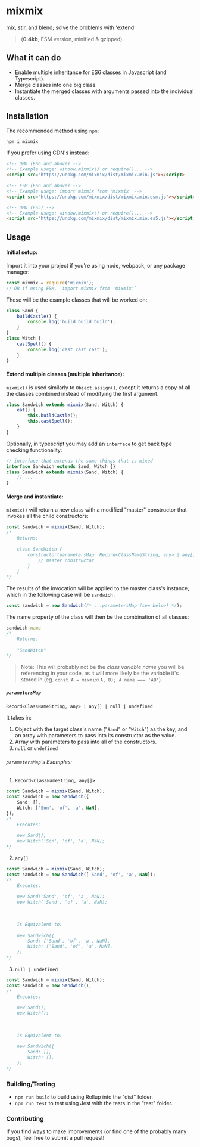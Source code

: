 
# mixmix

mix, stir, and blend; solve the problems with 'extend'

>  (**0.4kb**, ESM version, minified & gzipped).



## What it can do

* Enable multiple inheritance for ES6 classes in Javascript (and Typescript).
* Merge classes into one big class.
* Instantiate the merged classes with arguments passed into the individual classes.



## Installation

The recommended method using `npm`:

```bash
npm i mixmix
```

If you prefer using CDN's instead:

```html
<!-- UMD (ES6 and above) -->
<!-- Example usage: window.mixmix() or require()... -->
<script src="https://unpkg.com/mixmix/dist/mixmix.min.js"></script>

<!-- ESM (ES6 and above) -->
<!-- Example usage: import mixmix from 'mixmix' -->
<script src="https://unpkg.com/mixmix/dist/mixmix.min.esm.js"></script>

<!-- UMD (ES5) -->
<!-- Example usage: window.mixmix() or require()... -->
<script src="https://unpkg.com/mixmix/dist/mixmix.min.es5.js"></script>
```



## Usage

#### Initial setup:

Import it into your project if you're using node, webpack, or any package manager:

```js
const mixmix = require('mixmix');
// OR if using ESM, `import mixmix from 'mixmix'`
```

These will be the example classes that will be worked on:

```js
class Sand {
    buildCastle() {
        console.log('build build build');
    }
}
class Witch {
    castSpell() {
        console.log('cast cast cast');
    }
}
```



#### Extend multiple classes (multiple inheritance):

`mixmix()` is used similarly to `Object.assign()`, except it returns a copy of all the classes combined instead of modifying the first argument.

```js
class Sandwich extends mixmix(Sand, Witch) {
    eat() {
        this.buildCastle();
        this.castSpell();
    }
}
```

Optionally, in typescript you may add an `interface` to get back type checking functionality:

```ts
// interface that extends the same things that is mixed
interface Sandwich extends Sand, Witch {}
class Sandwich extends mixmix(Sand, Witch) {
    // ...
}
```



#### Merge and instantiate:

`mixmix()` will return a new class with a modified "master" constructor that invokes all the child constructors:

```ts
const Sandwich = mixmix(Sand, Witch);
/* 
	Returns:
	
    class SandWitch {
        constructor(parametersMap: Record<ClassNameString, any> | any[] = null) {
            // master constructor
        }
    } 
*/
```
The results of the invocation will be applied to the master class's instance, which in the following case will be `sandwich` :

```ts
const sandwich = new Sandwich(/* ...parametersMap (see below) */);
```

The name property of the class will then be the combination of all classes:

```ts
sandwich.name
/* 
	Returns:
	
	"SandWitch"
*/
```

>Note: This will probably not be the *class variable name* you will be referencing in your code, as it will more likely be the variable it's stored in (eg. `const A = mixmix(A, B); A.name === 'AB'`).



##### `parametersMap`

`Record<ClassNameString, any> | any[] | null | undefined`

It takes in:

1. Object with the target class's name ("`Sand`" or "`Witch`") as the key, and an array with parameters to pass into its constructor as the value.
2. Array with parameters to pass into all of the constructors.
3. `null` or `undefined`

###### `parametersMap`'s Examples:

1. `Record<ClassNameString, any[]>`

```ts
const Sandwich = mixmix(Sand, Witch);
const sandwich = new Sandwich({
    Sand: [],
    Witch: ['Son', 'of', 'a', NaN],
});
/*
	Executes:
	
	new Sand();
	new Witch('Son', 'of', 'a', NaN);
*/
```

2. `any[]`

```ts
const Sandwich = mixmix(Sand, Witch);
const sandwich = new Sandwich(['Sand', 'of', 'a', NaN]);
/*
	Executes:
	
	new Sand('Sand', 'of', 'a', NaN);
	new Witch('Sand', 'of', 'a', NaN);
	
	
	
	Is Equivalent to:
	
	new Sandwich({
		Sand: ['Sand', 'of', 'a', NaN],
		Witch: ['Sand', 'of', 'a', NaN],
	})
*/
```

3. `null | undefined`

```ts
const Sandwich = mixmix(Sand, Witch);
const sandwich = new Sandwich();
/*
	Executes:
	
	new Sand();
	new Witch();
	
	
	
	Is Equivalent to:
	
	new Sandwich({
		Sand: [],
		Witch: [],
	})
*/
```



### Building/Testing

* `npm run build` to build using Rollup into the "dist" folder.
* ```npm run test``` to test using Jest with the tests in the "test" folder.



### Contributing

If you find ways to make improvements (or find one of the probably many bugs), feel free to submit a pull request!